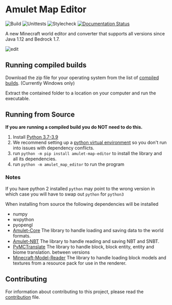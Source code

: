 # Amulet Map Editor

![Build](../../workflows/Build/badge.svg)
![Unittests](../../workflows/Unittests/badge.svg?event=push)
![Stylecheck](../../workflows/Stylecheck/badge.svg?event=push)
[![Documentation Status](https://readthedocs.org/projects/amulet-map-editor/badge)](https://amulet-map-editor.readthedocs.io)

A new Minecraft world editor and converter that supports all versions since Java 1.12 and Bedrock 1.7.

![edit](resource/img/edit.jpg)

## Running compiled builds

Download the zip file for your operating system from the list of [compiled builds](https://github.com/Amulet-Team/Amulet-Map-Editor/releases). (Currently Windows only)

Extract the contained folder to a location on your computer and run the executable.

## Running from Source

**If you are running a compiled build you do NOT need to do this.**

1) Install [Python 3.7-3.9](https://www.python.org/)
2) We recommend setting up a [python virtual environment](https://docs.python.org/3/tutorial/venv.html) so you don't run into issues with dependency conflicts.
3) run `python -m pip install amulet-map-editor` to install the library and all its dependencies.
4) run `python -m amulet_map_editor` to run the program

### Notes

If you have python 2 installed `python` may point to the wrong version in which case you will have to swap out `python` for `python3`

When installing from source the following dependencies will be installed

- numpy
- wxpython
- pyopengl
- [Amulet-Core](https://github.com/Amulet-Team/Amulet-Core)  The library to handle loading and saving data to the world formats.
- [Amulet-NBT](https://github.com/Amulet-Team/Amulet-NBT)  The library to handle reading and saving NBT and SNBT.
- [PyMCTranslate](https://github.com/gentlegiantJGC/PyMCTranslate)  The library to handle block, block entity, entity and biome translation. between versions
- [Minecraft-Model-Reader](https://github.com/gentlegiantJGC/Minecraft-Model-Reader)  The library to handle loading block models and textures from a resource pack for use in the renderer.

## Contributing

For information about contributing to this project, please read the [contribution](contributing.md) file.

